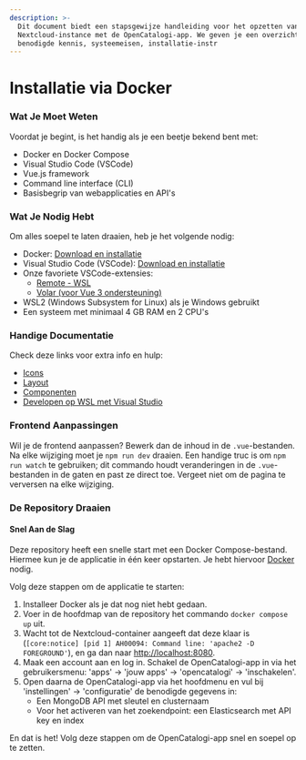 ```yaml
---
description: >-
  Dit document biedt een stapsgewijze handleiding voor het opzetten van een
  Nextcloud-instance met de OpenCatalogi-app. We geven je een overzicht van de
  benodigde kennis, systeemeisen, installatie-instr
---
```


# Installatie via Docker

### Wat Je Moet Weten

Voordat je begint, is het handig als je een beetje bekend bent met:

* Docker en Docker Compose
* Visual Studio Code (VSCode)
* Vue.js framework
* Command line interface (CLI)
* Basisbegrip van webapplicaties en API's

### Wat Je Nodig Hebt

Om alles soepel te laten draaien, heb je het volgende nodig:

* Docker: [Download en installatie](https://docker.com)
* Visual Studio Code (VSCode): [Download en installatie](https://code.visualstudio.com/)
* Onze favoriete VSCode-extensies:
  * [Remote - WSL](https://marketplace.visualstudio.com/items?itemName=ms-vscode-remote.remote-wsl)
  * [Volar (voor Vue 3 ondersteuning)](https://marketplace.visualstudio.com/items?itemName=Vue.volar)
* WSL2 (Windows Subsystem for Linux) als je Windows gebruikt
* Een systeem met minimaal 4 GB RAM en 2 CPU's

### Handige Documentatie

Check deze links voor extra info en hulp:

* [Icons](https://pictogrammers.com/library/mdi/)
* [Layout](https://docs.nextcloud.com/server/latest/developer\_manual/design/layout.html)
* [Componenten](https://nextcloud-vue-components.netlify.app/)
* [Developen op WSL met Visual Studio](https://code.visualstudio.com/docs/remote/wsl)

### Frontend Aanpassingen

Wil je de frontend aanpassen? Bewerk dan de inhoud in de `.vue`-bestanden. Na elke wijziging moet je `npm run dev` draaien. Een handige truc is om `npm run watch` te gebruiken; dit commando houdt veranderingen in de `.vue`-bestanden in de gaten en past ze direct toe. Vergeet niet om de pagina te verversen na elke wijziging.

### De Repository Draaien

#### Snel Aan de Slag

Deze repository heeft een snelle start met een Docker Compose-bestand. Hiermee kun je de applicatie in één keer opstarten. Je hebt hiervoor [Docker](https://docker.com) nodig.

Volg deze stappen om de applicatie te starten:

1. Installeer Docker als je dat nog niet hebt gedaan.
2. Voer in de hoofdmap van de repository het commando `docker compose up` uit.
3. Wacht tot de Nextcloud-container aangeeft dat deze klaar is (`[core:notice] [pid 1] AH00094: Command line: 'apache2 -D FOREGROUND'`), en ga dan naar [http://localhost:8080](http://localhost:8080).
4. Maak een account aan en log in. Schakel de OpenCatalogi-app in via het gebruikersmenu: 'apps' -> 'jouw apps' -> 'opencatalogi' -> 'inschakelen'.
5. Open daarna de OpenCatalogi-app via het hoofdmenu en vul bij 'instellingen' -> 'configuratie' de benodigde gegevens in:
   * Een MongoDB API met sleutel en clusternaam
   * Voor het activeren van het zoekendpoint: een Elasticsearch met API key en index

En dat is het! Volg deze stappen om de OpenCatalogi-app snel en soepel op te zetten.
